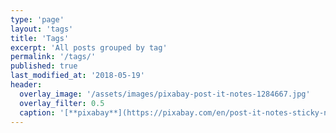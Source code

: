```yaml
---
type: 'page'
layout: 'tags'
title: 'Tags'
excerpt: 'All posts grouped by tag'
permalink: '/tags/'
published: true
last_modified_at: '2018-05-19'
header:
  overlay_image: '/assets/images/pixabay-post-it-notes-1284667.jpg'
  overlay_filter: 0.5
  caption: '[**pixabay**](https://pixabay.com/en/post-it-notes-sticky-notes-note-1284667/)'
---
```

